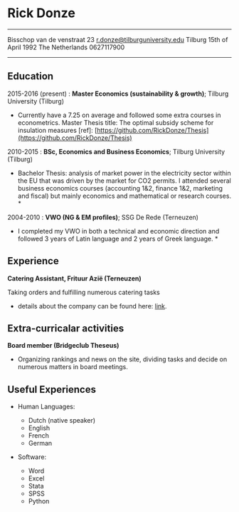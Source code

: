 Rick Donze
============

-------------------             ----------------------------
Bisschop van de venstraat 23    r.donze@tilburguniversity.edu
Tilburg                         15th of April 1992
The Netherlands                 0627117900
-------------------             ----------------------------

Education
---------

2015-2016 (present)
:   **Master Economics (sustainability & growth)**; Tilburg University (Tilburg)

   * Currently have a 7.25 on average and followed some extra courses in econometrics. 
	Master Thesis title: The optimal subsidy scheme for insulation measures 
     [ref]: [https://github.com/RickDonze/Thesis](https://github.com/RickDonze/Thesis) 


2010-2015
:   **BSc, Economics and Business Economics**; Tilburg University (Tilburg)

   * Bachelor Thesis: analysis of market power in the electricity sector within the EU
     that was driven by the market for CO2 permits. I attended several business economics 
     courses (accounting 1&2, finance 1&2, marketing and fiscal) but mainly economics
     and mathematical or research courses. *

2004-2010
:   **VWO (NG & EM profiles)**; SSG De Rede (Terneuzen)

   * I completed my VWO in both a technical and economic direction and followed 3 years 
     of Latin language and 2 years of Greek language. *

Experience
----------

**Catering Assistant, Frituur Azië (Terneuzen)**

Taking orders and fulfilling numerous catering tasks


* details about the company can be found here: [link](http://www.azieterneuzen.nl/home/). 


Extra-curricalar activities
--------------------

**Board member (Bridgeclub Theseus)**

*  Organizing rankings and news on the site, dividing tasks and decide on numerous matters
   in board meetings. 


Useful Experiences
----------------------------------------

* Human Languages:

     * Dutch (native speaker)
     * English
     * French
     * German
     
* Software:
     
     * Word
     * Excel
     * Stata
     * SPSS
     * Python

